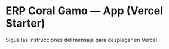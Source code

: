 # ERP Coral Gamo — App (Vercel Starter)

Sigue las instrucciones del mensaje para desplegar en Vercel.
